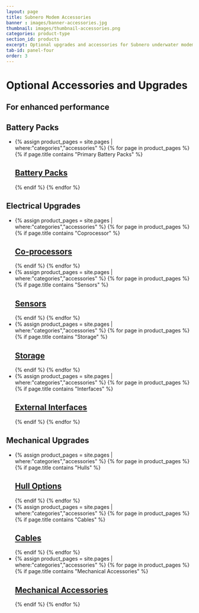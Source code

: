 ```yaml
---
layout: page
title: Subnero Modem Accessories
banner : images/banner-accessories.jpg
thumbnail: images/thumbnail-accessories.png
categories: product-type
section_id: products
excerpt: Optional upgrades and accessories for Subnero underwater modems.
tab-id: panel-four
order: 3
---
```


<h1 class='panel-heading'>Optional Accessories and Upgrades</h1>
<h2 class='panel-sub-heading'>For enhanced performance</h2>
<div class='grey-container'>
	<h2 class='edition'>Battery Packs</h2>
	<ul class="edition-container">
		<li class="modem-container">
			{% assign product_pages = site.pages | where:"categories","accessories" %}
			{% for page in product_pages %}
				{% if page.title contains "Primary Battery Packs" %}
	        	<div class='mod modBlogPost bg-grey'>
		        	<a href="{{site.baseurl}}{{page.url}}"><img alt="" src="{{site.baseurl}}/{{page.thumbnail}}"/>
		          	<div class='content'>
		            <h2>Battery Packs</h2>
		          </div></a>
		        </div>
	        	{% endif %}
	        {% endfor %}
		</li>
	</ul>
</div>

<div class='grey-container'>
	<h2 class='edition'>Electrical Upgrades</h2>
	<ul class="edition-container">
		<li class="modem-container">
			{% assign product_pages = site.pages | where:"categories","accessories" %}
			{% for page in product_pages %}
				{% if page.title contains "Coprocessor" %}
		        <div class='mod modBlogPost bg-grey'>
		        	<a href="{{site.baseurl}}{{page.url}}"><img alt="" src="{{site.baseurl}}/{{page.thumbnail}}"/>
		          	<div class='content'>
		            <h2>Co-processors</h2>
		          </div></a>
		        </div>
	        	{% endif %}
	        {% endfor %}
		</li>
		<li class="modem-container">
			{% assign product_pages = site.pages | where:"categories","accessories" %}
			{% for page in product_pages %}
				{% if page.title contains "Sensors" %}
		        <div class='mod modBlogPost bg-grey'>
		        	<a href="{{site.baseurl}}{{page.url}}"><img alt="" src="{{site.baseurl}}/{{page.thumbnail}}"/>
		          	<div class='content'>
		            <h2>Sensors</h2>
		          </div></a>
		        </div>
	        	{% endif %}
	        {% endfor %}
		</li>
		<li class="modem-container">
			{% assign product_pages = site.pages | where:"categories","accessories" %}
			{% for page in product_pages %}
				{% if page.title contains "Storage" %}
		        <div class='mod modBlogPost bg-grey'>
		        	<a href="{{site.baseurl}}{{page.url}}#embedded"><img alt="" src="{{site.baseurl}}/{{page.thumbnail}}"/>
		          	<div class='content'>
		            <h2>Storage</h2>
		          </div></a>
		        </div>
	        	{% endif %}
	        {% endfor %}
		</li>
		<li class="modem-container">
			{% assign product_pages = site.pages | where:"categories","accessories" %}
			{% for page in product_pages %}
				{% if page.title contains "Interfaces" %}
		        <div class='mod modBlogPost bg-grey'>
		        	<a href="{{site.baseurl}}{{page.url}}#embedded"><img alt="" src="{{site.baseurl}}/{{page.thumbnail}}"/>
		          	<div class='content'>
		            <h2>External Interfaces</h2>
		          </div></a>
		        </div>
	        	{% endif %}
	        {% endfor %}
		</li>
	</ul>
</div>

<div class='grey-container'>	
	<h2 class='edition'>Mechanical Upgrades</h2>
	<ul class="edition-container">
		<li class="modem-container">
			{% assign product_pages = site.pages | where:"categories","accessories" %}
			{% for page in product_pages %}
				{% if page.title contains "Hulls" %}
		        <div class='mod modBlogPost bg-grey'>
		        	<a href="{{site.baseurl}}{{page.url}}"><img alt="" src="{{site.baseurl}}/{{page.thumbnail}}"/>
		          	<div class='content'>
		            <h2>Hull Options</h2>
		          </div></a>
		        </div>
	        	{% endif %}
	        {% endfor %}
		</li>
		<li class="modem-container">
			{% assign product_pages = site.pages | where:"categories","accessories" %}
			{% for page in product_pages %}
				{% if page.title contains "Cables" %}
		        <div class='mod modBlogPost bg-grey'>
		        	<a href="{{site.baseurl}}{{page.url}}"><img alt="" src="{{site.baseurl}}/{{page.thumbnail}}"/>
		          	<div class='content'>
		            <h2>Cables</h2>
		          </div></a>
		        </div>
	        	{% endif %}
	        {% endfor %}
		</li>
		<li class="modem-container">
			{% assign product_pages = site.pages | where:"categories","accessories" %}
			{% for page in product_pages %}
				{% if page.title contains "Mechanical Accessories" %}
		        <div class='mod modBlogPost bg-grey'>
		        	<a href="{{site.baseurl}}{{page.url}}#embedded"><img alt="" src="{{site.baseurl}}/{{page.thumbnail}}"/>
		          	<div class='content'>
		            <h2>Mechanical Accessories</h2>
		          </div></a>
		        </div>
		       {% endif %}
	        {% endfor %}
		</li>
	</ul>
</div>
